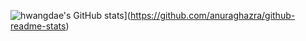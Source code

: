 ![hwangdae's GitHub stats](https://github-readme-stats.vercel.app/api?username=kimhwangdae)](https://github.com/anuraghazra/github-readme-stats)
<!---
kimhwangdae/kimhwangdae is a ✨ special ✨ repository because its `README.md` (this file) appears on your GitHub profile.
You can click the Preview link to take a look at your changes.
--->
